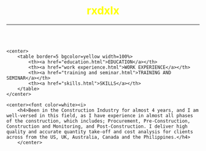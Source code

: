 <html>
<head>
<title>Home</title>
</head>

<body background="background.jpg">
	<font color=yellow><b><font name=Cambria>
			<h1 align=center>rxdxlx</h1>
		</b></font></font>
	<hr><br><br>
	
	<center>
		<table border=5 bgcolor=yellow width=100%>
			<th><a href="education.html">EDUCATION</a></th>
			<th><a href="work experience.html">WORK EXPERIENCE</a></th>
			<th><a href="training and seminar.html">TRAINING AND SEMINAR</a></th>
			<th><a href="skills.html">SKILLS</a></th>
		</table>
	</center>
	
	<center><font color=white><i>
		<h4>Been in the Construction Industry for almost 4 years, and I am well-versed in this field, as I have experience in almost all phases of the construction, which includes; Procurement, Pre-Construction, Construction and Monitoring, and Post-Construction. I deliver high quality and accurate quantity take-off and cost analysis for clients across from the US, UK, Australia, Canada and the Philippines.</h4>
		</center>
</body>
</html>
